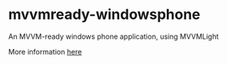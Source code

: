 # mvvmready-windowsphone
An MVVM-ready windows phone application, using MVVMLight

More information [here](http://bunsofcode.com/2016/03/12/mvvm-ready-application-windows-phone/)

